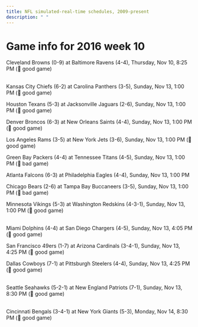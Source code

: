 ```yaml
---
title: NFL simulated-real-time schedules, 2009-present
description: " "
---
```


# Game info for 2016 week 10

Cleveland Browns (0-9) at Baltimore Ravens (4-4), Thursday, Nov 10, 8:25 PM (:football: good game)

<br/>Kansas City Chiefs (6-2) at Carolina Panthers (3-5), Sunday, Nov 13, 1:00 PM (:football: good game)

Houston Texans (5-3) at Jacksonville Jaguars (2-6), Sunday, Nov 13, 1:00 PM (:football: good game)

Denver Broncos (6-3) at New Orleans Saints (4-4), Sunday, Nov 13, 1:00 PM (:football: good game)

Los Angeles Rams (3-5) at New York Jets (3-6), Sunday, Nov 13, 1:00 PM (:football: good game)

Green Bay Packers (4-4) at Tennessee Titans (4-5), Sunday, Nov 13, 1:00 PM (:red_circle: bad game)

Atlanta Falcons (6-3) at Philadelphia Eagles (4-4), Sunday, Nov 13, 1:00 PM

Chicago Bears (2-6) at Tampa Bay Buccaneers (3-5), Sunday, Nov 13, 1:00 PM (:red_circle: bad game)

Minnesota Vikings (5-3) at Washington Redskins (4-3-1), Sunday, Nov 13, 1:00 PM (:football: good game)

<br/>Miami Dolphins (4-4) at San Diego Chargers (4-5), Sunday, Nov 13, 4:05 PM (:football: good game)

San Francisco 49ers (1-7) at Arizona Cardinals (3-4-1), Sunday, Nov 13, 4:25 PM (:football: good game)

Dallas Cowboys (7-1) at Pittsburgh Steelers (4-4), Sunday, Nov 13, 4:25 PM (:football: good game)

<br/>Seattle Seahawks (5-2-1) at New England Patriots (7-1), Sunday, Nov 13, 8:30 PM (:football: good game)

<br/>Cincinnati Bengals (3-4-1) at New York Giants (5-3), Monday, Nov 14, 8:30 PM (:football: good game)

